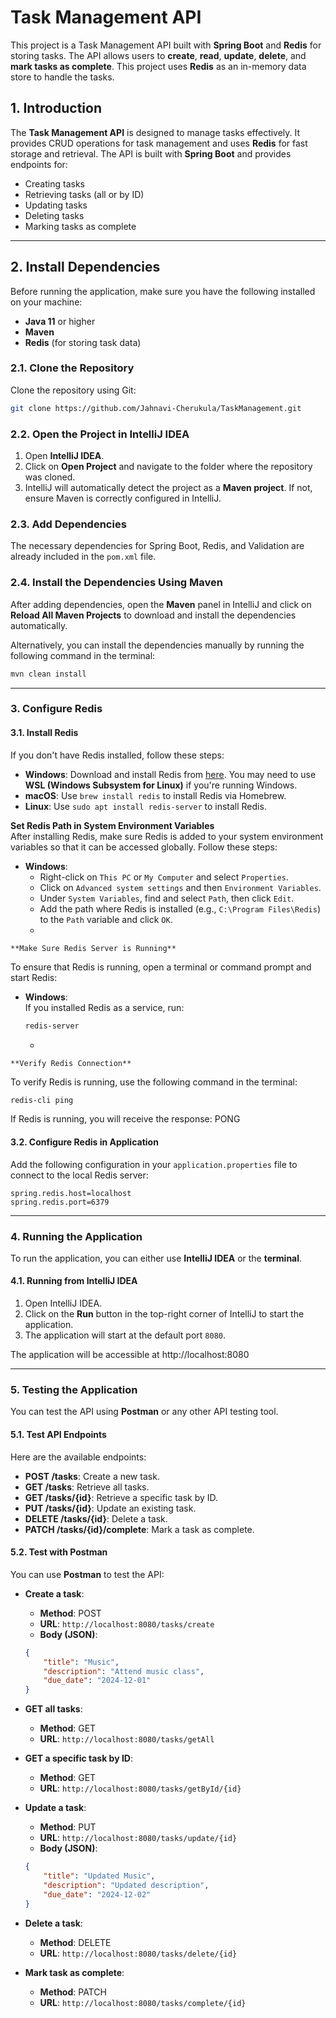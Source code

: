 # Task Management API

This project is a Task Management API built with **Spring Boot** and **Redis** for storing tasks. The API allows users to **create**, **read**, **update**, **delete**, and **mark tasks as complete**. This project uses **Redis** as an in-memory data store to handle the tasks.



## 1. **Introduction**

The **Task Management API** is designed to manage tasks effectively. It provides CRUD operations for task management and uses **Redis** for fast storage and retrieval. The API is built with **Spring Boot** and provides endpoints for:

- Creating tasks
- Retrieving tasks (all or by ID)
- Updating tasks
- Deleting tasks
- Marking tasks as complete

---

## 2. **Install Dependencies**

Before running the application, make sure you have the following installed on your machine:

- **Java 11** or higher
- **Maven**
- **Redis** (for storing task data)

### 2.1. **Clone the Repository**

Clone the repository using Git:

```bash
git clone https://github.com/Jahnavi-Cherukula/TaskManagement.git
```
### 2.2. Open the Project in IntelliJ IDEA

1. Open **IntelliJ IDEA**.
2. Click on **Open Project** and navigate to the folder where the repository was cloned.
3. IntelliJ will automatically detect the project as a **Maven project**. If not, ensure Maven is correctly configured in IntelliJ.
   
### 2.3. Add Dependencies
The necessary dependencies for Spring Boot, Redis, and Validation are already included in the `pom.xml` file.

### 2.4. Install the Dependencies Using Maven

After adding dependencies, open the **Maven** panel in IntelliJ and click on **Reload All Maven Projects** to download and install the dependencies automatically.

Alternatively, you can install the dependencies manually by running the following command in the terminal:

```bash
mvn clean install
```
---

### 3. Configure Redis

#### 3.1. Install Redis

If you don't have Redis installed, follow these steps:

- **Windows**: Download and install Redis from [here](https://github.com/microsoftarchive/redis/releases). You may need to use **WSL (Windows Subsystem for Linux)** if you're running Windows.
- **macOS**: Use `brew install redis` to install Redis via Homebrew.
- **Linux**: Use `sudo apt install redis-server` to install Redis.

**Set Redis Path in System Environment Variables**  
   After installing Redis, make sure Redis is added to your system environment variables so that it can be accessed globally. Follow these steps:

   - **Windows**:
     - Right-click on `This PC` or `My Computer` and select `Properties`.
     - Click on `Advanced system settings` and then `Environment Variables`.
     - Under `System Variables`, find and select `Path`, then click `Edit`.
     - Add the path where Redis is installed (e.g., `C:\Program Files\Redis`) to the `Path` variable and click `OK`.
      - 
    **Make Sure Redis Server is Running**  
   To ensure that Redis is running, open a terminal or command prompt and start Redis:
   
   - **Windows**:  
     If you installed Redis as a service, run:
     ```bash
     redis-server
     ```
     -
    **Verify Redis Connection**  
   To verify Redis is running, use the following command in the terminal:
   
   ```bash
   redis-cli ping
   ```
  If Redis is running, you will receive the response: PONG


#### 3.2. Configure Redis in Application

Add the following configuration in your `application.properties` file to connect to the local Redis server:

```properties
spring.redis.host=localhost
spring.redis.port=6379
```

---

### 4. Running the Application

To run the application, you can either use **IntelliJ IDEA** or the **terminal**.

#### 4.1. Running from IntelliJ IDEA

1. Open IntelliJ IDEA.
2. Click on the **Run** button in the top-right corner of IntelliJ to start the application.
3. The application will start at the default port `8080`.

The application will be accessible at http://localhost:8080

---

### 5. Testing the Application

You can test the API using **Postman** or any other API testing tool.

#### 5.1. Test API Endpoints

Here are the available endpoints:

- **POST /tasks**: Create a new task.
- **GET /tasks**: Retrieve all tasks.
- **GET /tasks/{id}**: Retrieve a specific task by ID.
- **PUT /tasks/{id}**: Update an existing task.
- **DELETE /tasks/{id}**: Delete a task.
- **PATCH /tasks/{id}/complete**: Mark a task as complete.

#### 5.2. Test with Postman

You can use **Postman** to test the API:

- **Create a task**:

    - **Method**: POST
    - **URL**: `http://localhost:8080/tasks/create`
    - **Body (JSON)**:

    ```json
    {
        "title": "Music",
        "description": "Attend music class",
        "due_date": "2024-12-01"
    }
    ```

- **GET all tasks**:

    - **Method**: GET
    - **URL**: `http://localhost:8080/tasks/getAll`

- **GET a specific task by ID**:

    - **Method**: GET
    - **URL**: `http://localhost:8080/tasks/getById/{id}`


- **Update a task**:

    - **Method**: PUT
    - **URL**: `http://localhost:8080/tasks/update/{id}`
    - **Body (JSON)**:

    ```json
    {
        "title": "Updated Music",
        "description": "Updated description",
        "due_date": "2024-12-02"
    }
    ```

- **Delete a task**:

    - **Method**: DELETE
    - **URL**: `http://localhost:8080/tasks/delete/{id}`

- **Mark task as complete**:

    - **Method**: PATCH
    - **URL**: `http://localhost:8080/tasks/complete/{id}`





